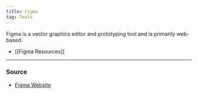 ```yaml
---
title: Figma
tag: Tools
---
```


Figma is a vector graphics editor and prototyping tool and is primarily web-based. 

- [[Figma Resources]]

--- 
### Source
- [Figma Website](http://www.figma.com)